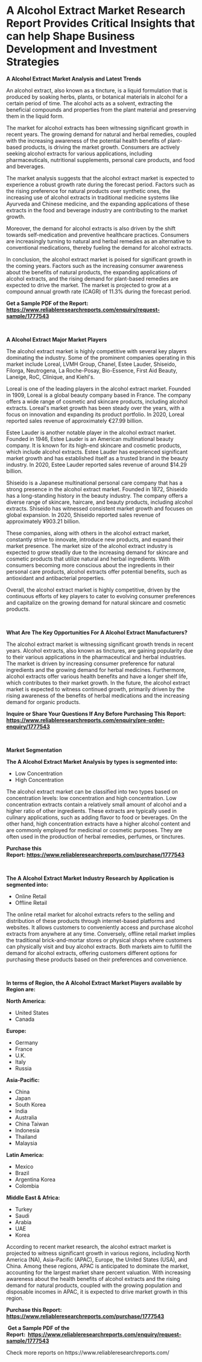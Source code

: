 <p><h1>A Alcohol Extract Market Research Report Provides Critical Insights that can help Shape Business Development and Investment Strategies</h1></p><p><strong>A Alcohol Extract Market Analysis and Latest Trends</strong></p>
<p><p>An alcohol extract, also known as a tincture, is a liquid formulation that is produced by soaking herbs, plants, or botanical materials in alcohol for a certain period of time. The alcohol acts as a solvent, extracting the beneficial compounds and properties from the plant material and preserving them in the liquid form.</p><p>The market for alcohol extracts has been witnessing significant growth in recent years. The growing demand for natural and herbal remedies, coupled with the increasing awareness of the potential health benefits of plant-based products, is driving the market growth. Consumers are actively seeking alcohol extracts for various applications, including pharmaceuticals, nutritional supplements, personal care products, and food and beverages.</p><p>The market analysis suggests that the alcohol extract market is expected to experience a robust growth rate during the forecast period. Factors such as the rising preference for natural products over synthetic ones, the increasing use of alcohol extracts in traditional medicine systems like Ayurveda and Chinese medicine, and the expanding applications of these extracts in the food and beverage industry are contributing to the market growth.</p><p>Moreover, the demand for alcohol extracts is also driven by the shift towards self-medication and preventive healthcare practices. Consumers are increasingly turning to natural and herbal remedies as an alternative to conventional medications, thereby fueling the demand for alcohol extracts.</p><p>In conclusion, the alcohol extract market is poised for significant growth in the coming years. Factors such as the increasing consumer awareness about the benefits of natural products, the expanding applications of alcohol extracts, and the rising demand for plant-based remedies are expected to drive the market. The market is projected to grow at a compound annual growth rate (CAGR) of 11.3% during the forecast period.</p></p>
<p><strong>Get a Sample PDF of the Report:&nbsp; <a href="https://www.reliableresearchreports.com/enquiry/request-sample/1777543">https://www.reliableresearchreports.com/enquiry/request-sample/1777543</a></strong></p>
<p>&nbsp;</p>
<p><strong>A Alcohol Extract Major Market Players</strong></p>
<p><p>The alcohol extract market is highly competitive with several key players dominating the industry. Some of the prominent companies operating in this market include Loreal, LVMH Group, Chanel, Estee Lauder, Shiseido, Filorga, Neutrogena, La Roche-Posay, Bio-Essence, First Aid Beauty, Laneige, RoC, Clinique, and Kiehl's.</p><p>Loreal is one of the leading players in the alcohol extract market. Founded in 1909, Loreal is a global beauty company based in France. The company offers a wide range of cosmetic and skincare products, including alcohol extracts. Loreal's market growth has been steady over the years, with a focus on innovation and expanding its product portfolio. In 2020, Loreal reported sales revenue of approximately €27.99 billion.</p><p>Estee Lauder is another notable player in the alcohol extract market. Founded in 1946, Estee Lauder is an American multinational beauty company. It is known for its high-end skincare and cosmetic products, which include alcohol extracts. Estee Lauder has experienced significant market growth and has established itself as a trusted brand in the beauty industry. In 2020, Estee Lauder reported sales revenue of around $14.29 billion.</p><p>Shiseido is a Japanese multinational personal care company that has a strong presence in the alcohol extract market. Founded in 1872, Shiseido has a long-standing history in the beauty industry. The company offers a diverse range of skincare, haircare, and beauty products, including alcohol extracts. Shiseido has witnessed consistent market growth and focuses on global expansion. In 2020, Shiseido reported sales revenue of approximately ¥903.21 billion.</p><p>These companies, along with others in the alcohol extract market, constantly strive to innovate, introduce new products, and expand their market presence. The market size of the alcohol extract industry is expected to grow steadily due to the increasing demand for skincare and cosmetic products that utilize natural and herbal ingredients. With consumers becoming more conscious about the ingredients in their personal care products, alcohol extracts offer potential benefits, such as antioxidant and antibacterial properties.</p><p>Overall, the alcohol extract market is highly competitive, driven by the continuous efforts of key players to cater to evolving consumer preferences and capitalize on the growing demand for natural skincare and cosmetic products.</p></p>
<p>&nbsp;</p>
<p><strong>What Are The Key Opportunities For A Alcohol Extract Manufacturers?</strong></p>
<p><p>The alcohol extract market is witnessing significant growth trends in recent years. Alcohol extracts, also known as tinctures, are gaining popularity due to their various applications in the pharmaceutical and herbal industries. The market is driven by increasing consumer preference for natural ingredients and the growing demand for herbal medicines. Furthermore, alcohol extracts offer various health benefits and have a longer shelf life, which contributes to their market growth. In the future, the alcohol extract market is expected to witness continued growth, primarily driven by the rising awareness of the benefits of herbal medications and the increasing demand for organic products.</p></p>
<p><strong>Inquire or Share Your Questions If Any Before Purchasing This Report: <a href="https://www.reliableresearchreports.com/enquiry/pre-order-enquiry/1777543">https://www.reliableresearchreports.com/enquiry/pre-order-enquiry/1777543</a></strong></p>
<p>&nbsp;</p>
<p><strong>Market Segmentation</strong></p>
<p><strong>The A Alcohol Extract Market Analysis by types is segmented into:</strong></p>
<p><ul><li>Low Concentration</li><li>High Concentration</li></ul></p>
<p><p>The alcohol extract market can be classified into two types based on concentration levels: low concentration and high concentration. Low concentration extracts contain a relatively small amount of alcohol and a higher ratio of other ingredients. These extracts are typically used in culinary applications, such as adding flavor to food or beverages. On the other hand, high concentration extracts have a higher alcohol content and are commonly employed for medicinal or cosmetic purposes. They are often used in the production of herbal remedies, perfumes, or tinctures.</p></p>
<p><strong>Purchase this Report:&nbsp;<a href="https://www.reliableresearchreports.com/purchase/1777543">https://www.reliableresearchreports.com/purchase/1777543</a></strong></p>
<p>&nbsp;</p>
<p><strong>The A Alcohol Extract Market Industry Research by Application is segmented into:</strong></p>
<p><ul><li>Online Retail</li><li>Offline Retail</li></ul></p>
<p><p>The online retail market for alcohol extracts refers to the selling and distribution of these products through internet-based platforms and websites. It allows customers to conveniently access and purchase alcohol extracts from anywhere at any time. Conversely, offline retail market implies the traditional brick-and-mortar stores or physical shops where customers can physically visit and buy alcohol extracts. Both markets aim to fulfill the demand for alcohol extracts, offering customers different options for purchasing these products based on their preferences and convenience.</p></p>
<p>&nbsp;</p>
<p><strong>In terms of Region, the A Alcohol Extract Market Players available by Region are:</strong></p>
<p>
    <p> <strong> North America: </strong>
        <ul>
            <li>United States</li>
            <li>Canada</li>
        </ul>
        </p> 
    <p> <strong> Europe: </strong>
        <ul>
            <li>Germany</li>
            <li>France</li>
            <li>U.K.</li>
            <li>Italy</li>
            <li>Russia</li>
        </ul>
        </p> 
    <p> <strong> Asia-Pacific: </strong>
        <ul>
            <li>China</li>
            <li>Japan</li>
            <li>South Korea</li>
            <li>India</li>
            <li>Australia</li>
            <li>China Taiwan</li>
            <li>Indonesia</li>
            <li>Thailand</li>
            <li>Malaysia</li>
        </ul>
        </p> 
    <p> <strong> Latin America: </strong>
        <ul>
            <li>Mexico</li>
            <li>Brazil</li>
            <li>Argentina Korea</li>
            <li>Colombia</li>
        </ul>
        </p> 
    <p> <strong> Middle East & Africa: </strong>
        <ul>
            <li>Turkey</li>
            <li>Saudi</li>
            <li>Arabia</li>
            <li>UAE</li>
            <li>Korea</li>
        </ul>
    </p>
    </p>
<p><p>According to recent market research, the alcohol extract market is projected to witness significant growth in various regions, including North America (NA), Asia-Pacific (APAC), Europe, the United States (USA), and China. Among these regions, APAC is anticipated to dominate the market, accounting for the largest market share percent valuation. With increasing awareness about the health benefits of alcohol extracts and the rising demand for natural products, coupled with the growing population and disposable incomes in APAC, it is expected to drive market growth in this region.</p></p>
<p><strong>Purchase this Report: <a href="https://www.reliableresearchreports.com/purchase/1777543">https://www.reliableresearchreports.com/purchase/1777543</a></strong></p>
<p>&nbsp;<strong>Get a Sample PDF of the Report:&nbsp;&nbsp;<a href="https://www.reliableresearchreports.com/enquiry/request-sample/1777543">https://www.reliableresearchreports.com/enquiry/request-sample/1777543</a></strong></p>
<p><strong></strong></p>
<p>Check more reports on https://www.reliableresearchreports.com/</p>